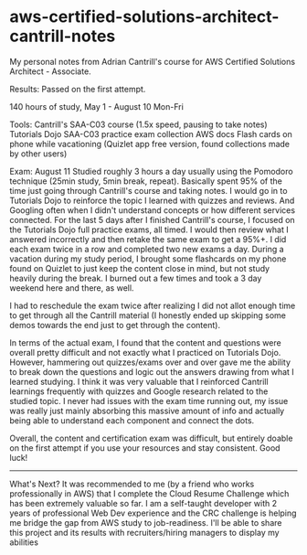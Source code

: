 # aws-certified-solutions-architect-cantrill-notes
My personal notes from Adrian Cantrill's course for AWS Certified Solutions Architect - Associate.

Results: Passed on the first attempt. 

140 hours of study, May 1 - August 10 Mon-Fri

Tools:
Cantrill's SAA-C03 course (1.5x speed, pausing to take notes)
Tutorials Dojo SAA-C03 practice exam collection
AWS docs
Flash cards on phone while vacationing (Quizlet app free version, found collections made by other users)

Exam: August 11
Studied roughly 3 hours a day usually using the Pomodoro technique (25min study, 5min break, repeat). Basically spent 95% of the time just going through Cantrill's course and taking notes. I would go in to Tutorials Dojo to reinforce the topic I learned with quizzes and reviews. And Googling often when I didn't understand concepts or how different services connected. For the last 5 days after I finished Cantrill's course, I focused on the Tutorials Dojo full practice exams, all timed. I would then review what I answered incorrectly and then retake the same exam to get a 95%+. I did each exam twice in a row and completed two new exams a day. During a vacation during my study period, I brought some flashcards on my phone found on Quizlet to just keep the content close in mind, but not study heavily during the break. I burned out a few times and took a 3 day weekend here and there, as well.

I had to reschedule the exam twice after realizing I did not allot enough time to get through all the Cantrill material (I honestly ended up skipping some demos towards the end just to get through the content).

In terms of the actual exam, I found that the content and questions were overall pretty difficult and not exactly what I practiced on Tutorials Dojo. However, hammering out quizzes/exams over and over gave me the ability to break down the questions and logic out the answers drawing from what I learned studying. I think it was very valuable that I reinforced Cantrill learnings frequently with quizzes and Google research related to the studied topic. I never had issues with the exam time running out, my issue was really just  mainly absorbing this massive amount of info and actually being able to understand each component and connect the dots.

Overall, the content and certification exam was difficult, but entirely doable on the first attempt if you use your resources and stay consistent. Good luck!
___
What's Next? It was recommended to me (by a friend who works professionally in AWS) that I complete the Cloud Resume Challenge which has been extremely valuable so far. I am a self-taught developer with 2 years of professional Web Dev experience and the CRC challenge is helping me bridge the gap from AWS study to job-readiness. I'll be able to share this project and its results with recruiters/hiring managers to display my abilities
